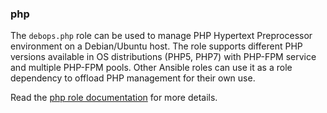 ### php

The `debops.php` role can be used to manage PHP Hypertext Preprocessor
environment on a Debian/Ubuntu host. The role supports different PHP
versions available in OS distributions (PHP5, PHP7) with PHP-FPM service
and multiple PHP-FPM pools. Other Ansible roles can use it as a role
dependency to offload PHP management for their own use.

Read the [php role documentation](https://docs.debops.org/en/HEAD/ansible/roles/php/) for more details.
